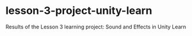 # lesson-3-project-unity-learn
Results of the Lesson 3 learning project: Sound and Effects in Unity Learn
